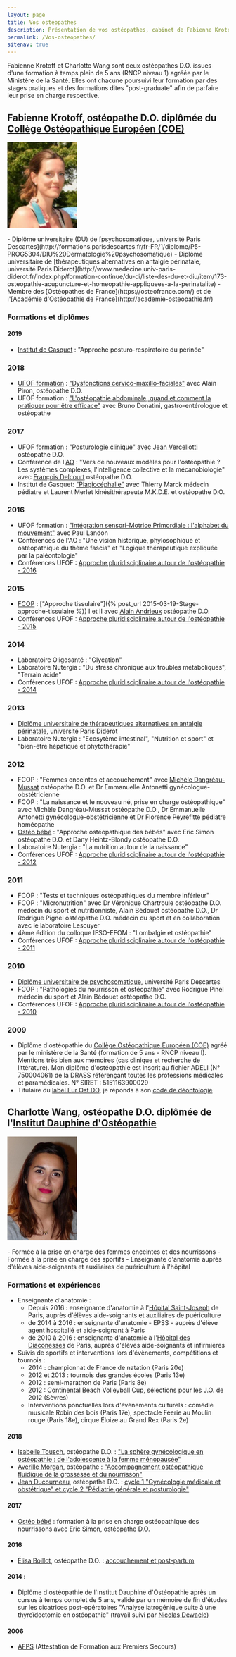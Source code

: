 ```yaml
---
layout: page
title: Vos ostéopathes
description: Présentation de vos ostéopathes, cabinet de Fabienne Krotoff & Charlotte Wang, 75015 Paris - 01 45 31 98 48
permalink: /Vos-osteopathes/
sitenav: true
---
```


Fabienne Krotoff et Charlotte Wang sont deux ostéopathes D.O. issues d'une formation à temps plein de 5 ans (RNCP niveau 1) agréée par le Ministère de la Santé. Elles ont chacune poursuivi leur formation par des stages pratiques et des formations dites "post-graduate" afin de parfaire leur prise en charge respective.

## Fabienne Krotoff, ostéopathe D.O. diplômée du [Collège Ostéopathique Européen (COE)](http://www.osteo-coe.fr/)

<div class="row">
  <div class="col-md-2">
    <p>
      <img src="/assets/Fabienne-Krotoff/Fabienne-Krotoff-1.jpg" alt="Fabienne Krotoff" width="158">
    </p>
  </div>
  <div class="col-md-10" markdown="1">
  - Diplôme universitaire (DU) de [psychosomatique, université Paris Descartes](http://formations.parisdescartes.fr/fr-FR/1/diplome/P5-PROG5304/DIU%20Dermatologie%20psychosomatique)
  - Diplôme universitaire de [thérapeutiques alternatives en antalgie périnatale, université Paris Diderot](http://www.medecine.univ-paris-diderot.fr/index.php/formation-continue/du-di/liste-des-du-et-diu/item/173-osteopathie-acupuncture-et-homeopathie-appliquees-a-la-perinatalite)
  - Membre des [Ostéopathes de France](https://osteofrance.com/) et de l'[Académie d'Ostéopathie de France](http://academie-osteopathie.fr/)
  </div>
</div>

### Formations et diplômes

#### 2019

- [Institut de Gasquet](http://www.degasquet.com/) : "Approche posturo-respiratoire du périnée"

### 2018

- [UFOF formation](https://osteofrance.com/formation/) : ["Dysfonctions cervico-maxillo-faciales"](https://osteofrance.com/formation/2018/05/dysfonctions-cervico-maxillo-faciales) avec Alain Piron, ostéopathe D.O.
- UFOF formation : ["L'ostéopathie abdominale, quand et comment la pratiquer pour être efficace"](https://osteofrance.com/formation/archives/2018/01/losteopathie-abdominale-quand-et-comment-la-pratiquer-pour-etre-efficece) avec Bruno Donatini, gastro-entérologue et ostéopathe

### 2017

- UFOF formation : ["Posturologie clinique"](https://osteofrance.com/formation/2017/10/posturologie-clinique) avec [Jean Vercellotti](http://www.vercellotti-belot.fr/crbst_20.html) ostéopathe D.O.
- Conférence de l'[AO](http://academie-osteopathie.fr/) : "Vers de nouveaux modèles pour l'ostéopathie ? Les systèmes complexes, l'intelligence collective et la mécanobiologie" avec [François Delcourt](http://www.francoisdelcourt.com/) ostéopathe D.O.
- Institut de Gasquet: ["Plagiocéphalie"](http://www.degasquet.com/maternite/30-invites-plagiocephalie.html) avec Thierry Marck médecin pédiatre et Laurent Merlet kinésithérapeute M.K.D.E. et ostéopathe D.O.

### 2016

- UFOF formation : ["Intégration sensori-Motrice Primordiale : l'alphabet du mouvement"](https://osteofrance.com/formation/archives/2016/09/integration-sensori-motrice-primordiale) avec Paul Landon
- Conférences de l'AO : "Une vision historique, phylosophique et ostéopathique du thème fascia" et "Logique thérapeutique expliquée par la paléontologie"
- Conférences UFOF : [Approche pluridisciplinaire autour de l'ostéopathie - 2016](https://osteofrance.com/assets/pdf/osteofrance_congres_2016.pdf)

### 2015

- [FCOP](http://www.fcop-formation-osteopathe.fr/) : ["Approche tissulaire"]({% post_url 2015-03-19-Stage-approche-tissulaire %}) I et II avec [Alain Andrieux](http://www.enfantsdestill.com/) ostéopathe D.O.
- Conférences UFOF : [Approche pluridisciplinaire autour de l'ostéopathie - 2015](https://osteofrance.com/services/congres/2015)

### 2014

- Laboratoire Oligosanté : "Glycation"
- Laboratoire Nutergia : "Du stress chronique aux troubles métaboliques", "Terrain acide"
- Conférences UFOF : [Approche pluridisciplinaire autour de l'ostéopathie - 2014](https://osteofrance.com/services/congres/2014)

### 2013

- [Diplôme universitaire de thérapeutiques alternatives en antalgie périnatale](http://www.medecine.univ-paris-diderot.fr/index.php/formation-continue/du-di/liste-des-du-et-diu/item/173-osteopathie-acupuncture-et-homeopathie-appliquees-a-la-perinatalite), université Paris Diderot
- Laboratoire Nutergia : "Ecosytème intestinal", "Nutrition et sport" et "bien-être hépatique et phytothérapie"

### 2012

- FCOP : "Femmes enceintes et accouchement" avec [Michèle Dangréau-Mussat](http://www.osteo-formation.fr/) ostéopathe D.O. et Dr Emmanuelle Antonetti gynécologue-obstétricienne
- FCOP : "La naissance et le nouveau né, prise en charge ostéopathique" avec Michèle Dangréau-Mussat ostéopathe D.O., Dr Emmanuelle Antonetti gynécologue-obstétricienne et Dr Florence Peyrefitte pédiatre homéopathe
- [Ostéo bébé](http://www.osteo-bebe.com/) : "Approche ostéopathique des bébés" avec Eric Simon ostéopathe D.O. et Dany Heintz-Blondy ostéopathe D.O.
- Laboratoire Nutergia : "La nutrition autour de la naissance"
- Conférences UFOF : [Approche pluridisciplinaire autour de l'ostéopathie - 2012](https://osteofrance.com/services/congres/2012)

### 2011

- FCOP : "Tests et techniques ostéopathiques du membre inférieur"
- FCOP : "Micronutrition" avec Dr Véronique Chartroule ostéopathe D.O. médecin du sport et nutritionniste, Alain Bédouet ostéopathe D.O., Dr Rodrigue Pignel ostéopathe D.O. médecin du sport et en collaboration avec le laboratoire Lescuyer
- 4ème édition du colloque IFSO-EFOM : "Lombalgie et ostéopathie"
- Conférences UFOF : [Approche pluridisciplinaire autour de l'ostéopathie - 2011](https://osteofrance.com/services/congres/2011)

### 2010

- [Diplôme universitaire de psychosomatique](http://formations.parisdescartes.fr/fr-FR/1/diplome/P5-PROG5304/DIU%20Dermatologie%20psychosomatique), université Paris Descartes
- FCOP : "Pathologies du nourrisson et ostéopathie" avec Rodrigue Pinel médecin du sport et Alain Bédouet ostéopathe D.O.
- Conférences UFOF : [Approche pluridisciplinaire autour de l'ostéopathie - 2010](https://osteofrance.com/services/congres/2010)

### 2009

- Diplôme d'ostéopathie du [Collège Ostéopathique Européen (COE)](http://www.osteo-coe.fr/) agréé par le ministère de la Santé (formation de 5 ans - RNCP niveau I). Mentions très bien aux mémoires (cas clinique et recherche de littérature).
  Mon diplôme d'ostéopathie est inscrit au fichier ADELI (N° 750004061) de la DRASS référençant toutes les professions médicales et paramédicales.
  N° SIRET : 5151163900029
- Titulaire du [label Eur Ost DO](http://www.osteofrance.com/eur-ost-do/), je réponds à son [code de déontologie](http://www.osteofrance.com/assets/pdf/ufof_deontologie.pdf)


## Charlotte Wang, ostéopathe D.O. diplômée de l'[Institut Dauphine d'Ostéopathie](http://www.institutdauphine.com/)

<div class="row">
  <div class="col-md-2">
    <p>
      <img src="/assets/Charlotte-Wang/Charlotte-Wang-1.jpg" alt="Charlotte Wang" width="158">
    </p>
  </div>
  <div class="col-md-10" markdown="1">
  - Formée à la prise en charge des femmes enceintes et des nourrissons
  - Formée à la prise en charge des sportifs
  - Enseignante d'anatomie auprès d'élèves aide-soignants et auxiliaires de puériculture à l'hôpital
  </div>
</div>

### Formations et expériences

- Enseignante d'anatomie :
  - Depuis 2016 : enseignante d'anatomie à l'[Hôpital Saint-Joseph](https://www.hpsj.fr/) de Paris, auprès d'élèves aide-soignants et auxiliaires de puériculture
  - de 2014 à 2016 : enseignante d'anatomie - EPSS - auprès d'élève agent hospitalié et aide-soignant à Paris
  - de 2010 à 2016 : enseignante d'anatomie à l'[Hôpital des Diaconesses](https://hopital-dcss.org/) de Paris, auprès d'élèves aide-soignants et infirmières
- Suivis de sportifs et interventions lors d'évènements, compétitions et tournois :
  - 2014 : championnat de France de natation (Paris 20e)
  - 2012 et 2013 : tournois des grandes écoles (Paris 13e)
  - 2012 : semi-marathon de Paris (Paris 8e)
  - 2012 : Continental Beach Volleyball Cup, sélections pour les J.O. de 2012 (Sèvres)
  - Interventions ponctuelles lors d'évènements culturels : comédie musicale Robin des bois (Paris 17e), spectacle Féerie au Moulin rouge (Paris 18e), cirque Éloize au Grand Rex (Paris 2e)

#### 2018

- [Isabelle Tousch](https://www.cfpco.fr/workshop/teacher/83/isabelle-tousch), ostéopathe D.O. : ["La sphère gynécologique en ostéopathie : de l'adolescente à la femme ménopausée"](http://postgradosteo.fr/event/la-sphere-gynecologique-en-osteopathie-de-ladolescente-a-la-femme-menopausee-isabelle-tousch-do)
- [Averille Morgan](https://www.cfpco.fr/workshop/teacher/41/averille-morgan), ostéopathe : ["Accompagnement ostéopathique fluidique de la grossesse et du nourrisson"](https://www.cfpco.fr/workshop/228/accompagnement-osteopathique-fluidique-de-la-grossesse-et-du-nourrisson---averille-morgan)
- [Jean Ducourneau](https://www.mkperinat.com/), ostéopathe D.O. : [cycle 1 "Gynécologie médicale et obstétrique" et cycle 2 "Pédiatrie générale et posturologie"](https://www.mkperinat.com/programme-et-details-de-la-formation)

#### 2017

- [Ostéo bébé](http://www.osteo-bebe.com/) : formation à la prise en charge ostéopathique des nourrissons avec Eric Simon, ostéopathe D.O.

#### 2016

- [Élisa Boillot](https://www.elisaboillot.com/biographie-osteopathe-lyon), ostéopathe D.O. : [accouchement et post-partum](https://www.elisaboillot.com/accouchement-postpartum)

#### 2014 :

- Diplôme d'ostéopathie de l'Institut Dauphine d'Ostéopathie après un cursus à temps complet de 5 ans, validé par un mémoire de fin d'études sur les cicatrices post-opératoires "Analyse iatrogénique suite à une thyroïdectomie en ostéopathie" (travail suivi par [Nicolas Dewaele](https://sites.google.com/site/dewaeleosteoparis/my-page))

#### 2006
- [AFPS](https://fr.wikipedia.org/wiki/Formation_de_base_aux_premiers_secours#Attestation_de_formation_aux_premiers_secours_(AFPS)) (Attestation de Formation aux Premiers Secours)
